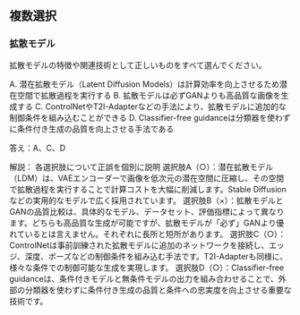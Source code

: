 ## 複数選択
### 拡散モデル
拡散モデルの特徴や関連技術として正しいものをすべて選んでください。

A. 潜在拡散モデル（Latent Diffusion Models）は計算効率を向上させるため潜在空間で拡散過程を実行する
B. 拡散モデルは必ずGANよりも高品質な画像を生成する
C. ControlNetやT2I-Adapterなどの手法により、拡散モデルに追加的な制御条件を組み込むことができる
D. Classifier-free guidanceは分類器を使わずに条件付き生成の品質を向上させる手法である

答え：A、C、D

解説：
各選択肢について正誤を個別に説明
選択肢A（○）：潜在拡散モデル（LDM）は、VAEエンコーダーで画像を低次元の潜在空間に圧縮し、その空間で拡散過程を実行することで計算コストを大幅に削減します。Stable Diffusionなどの実用的なモデルで広く採用されています。
選択肢B（×）：拡散モデルとGANの品質比較は、具体的なモデル、データセット、評価指標によって異なります。どちらも高品質な生成が可能ですが、拡散モデルが「必ず」GANより優れているとは言えません。それぞれに長所と短所があります。
選択肢C（○）：ControlNetは事前訓練された拡散モデルに追加のネットワークを接続し、エッジ、深度、ポーズなどの制御条件を組み込む手法です。T2I-Adapterも同様に、様々な条件での制御可能な生成を実現します。
選択肢D（○）：Classifier-free guidanceは、条件付きモデルと無条件モデルの出力を組み合わせることで、外部の分類器を使わずに条件付き生成の品質と条件への忠実度を向上させる重要な技術です。 
